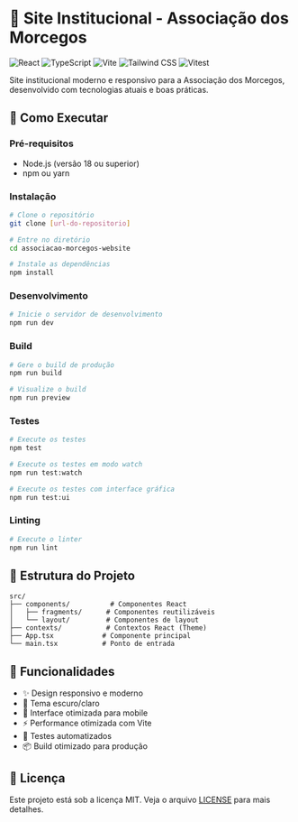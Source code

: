 # 🦇 Site Institucional - Associação dos Morcegos

![React](https://img.shields.io/badge/React-000000?logo=react&logoColor=61DAFB&style=for-the-badge)
![TypeScript](https://img.shields.io/badge/TypeScript-3178C6?logo=typescript&logoColor=white&style=for-the-badge)
![Vite](https://img.shields.io/badge/Vite-646CFF?logo=vite&logoColor=white&style=for-the-badge)
![Tailwind CSS](https://img.shields.io/badge/Tailwind_CSS-06B6D4?logo=tailwindcss&logoColor=white&style=for-the-badge)
![Vitest](https://img.shields.io/badge/Vitest-6E9F18?logo=vitest&logoColor=white&style=for-the-badge)

Site institucional moderno e responsivo para a Associação dos Morcegos, desenvolvido com tecnologias atuais e boas práticas.

## 🚀 Como Executar

### Pré-requisitos

- Node.js (versão 18 ou superior)
- npm ou yarn

### Instalação

```bash
# Clone o repositório
git clone [url-do-repositorio]

# Entre no diretório
cd associacao-morcegos-website

# Instale as dependências
npm install
```

### Desenvolvimento

```bash
# Inicie o servidor de desenvolvimento
npm run dev
```

### Build

```bash
# Gere o build de produção
npm run build

# Visualize o build
npm run preview
```

### Testes

```bash
# Execute os testes
npm test

# Execute os testes em modo watch
npm run test:watch

# Execute os testes com interface gráfica
npm run test:ui
```

### Linting

```bash
# Execute o linter
npm run lint
```

## 📁 Estrutura do Projeto

```
src/
├── components/          # Componentes React
│   ├── fragments/      # Componentes reutilizáveis
│   └── layout/         # Componentes de layout
├── contexts/           # Contextos React (Theme)
├── App.tsx            # Componente principal
└── main.tsx           # Ponto de entrada
```

## 🎨 Funcionalidades

- ✨ Design responsivo e moderno
- 🌙 Tema escuro/claro
- 📱 Interface otimizada para mobile
- ⚡ Performance otimizada com Vite
- 🧪 Testes automatizados
- 📦 Build otimizado para produção

## 📄 Licença

Este projeto está sob a licença MIT. Veja o arquivo [LICENSE](LICENSE) para mais detalhes.
